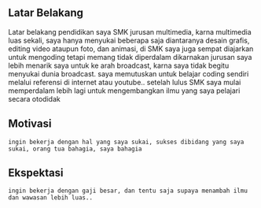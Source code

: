 [//]: # (Ceritakan sedikit tentang latar belakangmu seperti pendidikan terakhir atau pekerjaan sebelumnya)
## Latar Belakang
Latar belakang pendidikan saya SMK jurusan multimedia, karna multimedia luas sekali, saya hanya menyukai beberapa saja diantaranya desain grafis, editing video ataupun foto, dan animasi, di SMK saya juga sempat diajarkan untuk mengoding tetapi memang tidak diperdalam dikarnakan jurusan saya lebih menarik saya untuk ke arah broadcast, karna saya tidak begitu menyukai dunia broadcast. saya memutuskan untuk belajar coding sendiri melalui referensi di internet atau youtube.. setelah lulus SMK saya mulai memperdalam lebih lagi untuk mengembangkan ilmu yang saya pelajari secara otodidak

[//]: # (Motivasi apa yang mendorongmu untuk ikut program coding bootcamp di Hacktiv8?)
## Motivasi
    ingin bekerja dengan hal yang saya sukai, sukses dibidang yang saya sukai, orang tua bahagia, saya bahagia

[//]: # (Beri tahu kami, apa yang ingin kamu dapatkan di Hacktiv8 dan apa yang ingin kamu capai setelah lulus dari sini?)
## Ekspektasi
    ingin bekerja dengan gaji besar, dan tentu saja supaya menambah ilmu dan wawasan lebih luas.. 

[//]: # (Apakah ada hal lain yang ingin disampaikan? Bila ada, kamu bebas untuk menuliskannya)
